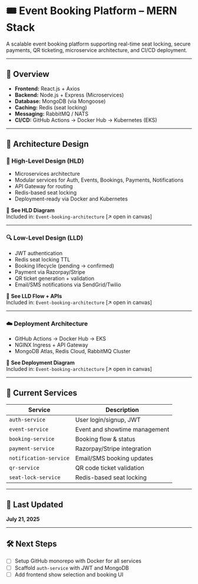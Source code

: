 # 🎟️ Event Booking Platform – MERN Stack

A scalable event booking platform supporting real-time seat locking, secure payments, QR ticketing, microservice architecture, and CI/CD deployment.

---

## 🚀 Overview

- **Frontend:** React.js + Axios
- **Backend:** Node.js + Express (Microservices)
- **Database:** MongoDB (via Mongoose)
- **Caching:** Redis (seat locking)
- **Messaging:** RabbitMQ / NATS
- **CI/CD:** GitHub Actions → Docker Hub → Kubernetes (EKS)

---

## 📐 Architecture Design

### 🧱 High-Level Design (HLD)

- Microservices architecture
- Modular services for Auth, Events, Bookings, Payments, Notifications
- API Gateway for routing
- Redis-based seat locking
- Deployment-ready via Docker and Kubernetes

📎 **See HLD Diagram**  
Included in: `Event-booking-architecture` [↗️ open in canvas]

---

### 🔍 Low-Level Design (LLD)

- JWT authentication
- Redis seat locking TTL
- Booking lifecycle (pending → confirmed)
- Payment via Razorpay/Stripe
- QR ticket generation + validation
- Email/SMS notifications via SendGrid/Twilio

📎 **See LLD Flow + APIs**  
Included in: `Event-booking-architecture` [↗️ open in canvas]

---

### ☁️ Deployment Architecture

- GitHub Actions → Docker Hub → EKS
- NGINX Ingress + API Gateway
- MongoDB Atlas, Redis Cloud, RabbitMQ Cluster

📎 **See Deployment Diagram**  
Included in: `Event-booking-architecture` [↗️ open in canvas]

---

## 📂 Current Services

| Service               | Description                    |
|-----------------------|--------------------------------|
| `auth-service`        | User login/signup, JWT         |
| `event-service`       | Event and showtime management  |
| `booking-service`     | Booking flow & status          |
| `payment-service`     | Razorpay/Stripe integration    |
| `notification-service`| Email/SMS booking updates      |
| `qr-service`          | QR code ticket validation      |
| `seat-lock-service`   | Redis-based seat locking       |

---

## 📅 Last Updated

**July 21, 2025**

---

## 🛠️ Next Steps

- [ ] Setup GitHub monorepo with Docker for all services
- [ ] Scaffold `auth-service` with JWT and MongoDB
- [ ] Add frontend show selection and booking UI
